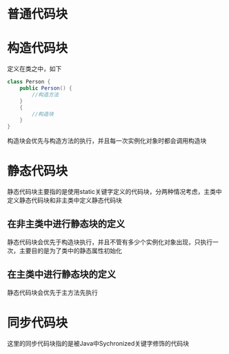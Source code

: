 # 普通代码块

# 构造代码块
定义在类之中，如下
```java
class Person {
    public Person() {
        //构造方法
    }
    {
        //构造块
    }
}
```
构造块会优先与构造方法的执行，并且每一次实例化对象时都会调用构造块

# 静态代码块
静态代码块主要指的是使用static关键字定义的代码块，分两种情况考虑，主类中定义静态代码块和非主类中定义静态代码块

## 在非主类中进行静态块的定义
静态代码块会优先于构造块执行，并且不管有多少个实例化对象出现，只执行一次，主要目的是为了类中的静态属性初始化

## 在主类中进行静态块的定义
静态代码块会优先于主方法先执行


# 同步代码块
这里的同步代码块指的是被Java中Sychronized关键字修饰的代码块

